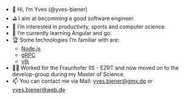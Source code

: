 - 👋 Hi, I’m Yves (@yves-biener)
- ⛳ I aim at becomming a good software engineer.
- 👀 I’m interested in productivity, sports and computer science.
- 🌱 I’m currently learning Angular and go.
- 🏆 Some technologies I’m familiar with are:
  - [Node.js](https://github.com/nodejs)
  - [gRPC](https://github.com/grpc)
  - [vtk](https://github.com/Kitware/VTK)
- 👨‍💻 Worked for the Fraunhofer IIS - EZRT and now moved on to the develop-group during my Master of Science.
- 📫 You can contact me via Mail: yves.biener@gmx.de or yves.biener@web.de

<!---
yves-biener/yves-biener is a ✨ special ✨ repository because its `README.md` (this file) appears on your GitHub profile.
You can click the Preview link to take a look at your changes.
--->
